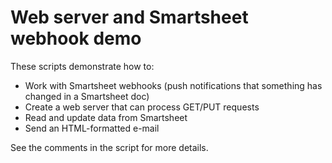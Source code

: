 # Web server and Smartsheet webhook demo

These scripts demonstrate how to:
- Work with Smartsheet webhooks (push notifications that something has changed in a Smartsheet doc)
- Create a web server that can process GET/PUT requests
- Read and update data from Smartsheet
- Send an HTML-formatted e-mail

See the comments in the script for more details.